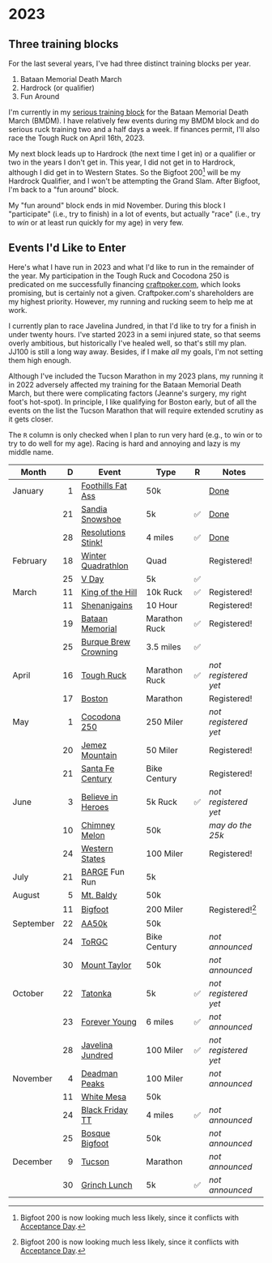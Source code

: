 # 2023

## Three training blocks

For the last several years, I've had three distinct training blocks
per year.

1. Bataan Memorial Death March
2. Hardrock (or qualifier)
3. Fun Around

I'm currently in my [serious training
block](https://github.com/ctm/Bataan-Memorial-Death-March) for the
Bataan Memorial Death March (BMDM).  I have relatively few events
during my BMDM block and do serious ruck training two and a half days
a week.  If finances permit, I'll also race the Tough Ruck on April
16th, 2023.

My next block leads up to Hardrock (the next time I get in) or a
qualifier or two in the years I don't get in. This year, I did not get
in to Hardrock, although I did get in to Western States.  So the
Bigfoot 200[^1] will be my Hardrock Qualifier, and I won't be attempting
the Grand Slam.  After Bigfoot, I'm back to a "fun around" block.

My "fun around" block ends in mid November.  During this block I
"participate" (i.e., try to finish) in a lot of events, but actually
"race" (i.e., try to _win_ or at least run quickly for my age) in very
few.

## Events I'd Like to Enter

Here's what I have run in 2023 and what I'd like to run in the
remainder of the year.  My participation in the Tough Ruck and
Cocodona 250 is predicated on me successfully financing
[craftpoker.com](https://craftpoker.com), which looks promising, but
is certainly not a given.  Craftpoker.com's shareholders are my
highest priority. However, my running and rucking seem to help me at
work.

I currently plan to race Javelina Jundred, in that I'd like to try for
a finish in under twenty hours.  I've started 2023 in a semi injured
state, so that seems overly ambitious, but historically I've healed
well, so that's still my plan.  JJ100 is still a long way away.
Besides, if I make _all_ my goals, I'm not setting them high enough.

Although I've included the Tucson Marathon in my 2023 plans, my
running it in 2022 adversely affected my training for the Bataan
Memorial Death March, but there were complicating factors (Jeanne's
surgery, my right foot's hot-spot).  In principle, I like qualifying
for Boston early, but of all the events on the list the Tucson
Marathon that will require extended scrutiny as it gets closer.

The `R` column is only checked when I plan to run very hard (e.g., to win
or to try to do well for my age).  Racing is hard and annoying and lazy
is my middle name.

|Month|D|Event|Type|R|Notes|
|-----|--:|-----|----|-------|-----|
|January|1|[Foothills Fat Ass](https://newmexicofa50k.wordpress.com/foothills-50k/)|50k||[Done](2023/foothills_fat_ass.md)|
||21|[Sandia Snowshoe](https://friendsofthesandias.org/snowshoe-race/)|5k|✅|[Done](2023/sandia-snowshoe-race.md)|
||28|[Resolutions Stink!](https://www.facebook.com/events/3281713308711524)|4 miles|✅|[Done](2023/resolutions-stink.md)|
|February|18|[Winter Quadrathlon](http://www.mttaylorquad.org/)|Quad||Registered!|
||25|[V Day](https://www.facebook.com/events/5573661939381690)|5k|✅||
|March|11|[King of the Hill](https://www.loslunasnm.gov/721/King-of-the-Hill)|10k Ruck|✅|Registered!|
||11|[Shenanigains](https://ultrasignup.com/register.aspx?did=100045)|10 Hour||Registered!|
||19|[Bataan Memorial](https://bataanmarch.com/register/civilian-individual/)|Marathon Ruck|✅|Registered!|
||25|[Burque Brew Crowning](https://www.facebook.com/events/1307112846691234)|3.5 miles|✅||
|April|16|[Tough Ruck](https://www.toughruck.org/)|Marathon Ruck|✅|_not registered yet_|
||17|[Boston](https://www.baa.org/races/boston-marathon)|Marathon||Registered!|
|May|1|[Cocodona 250](https://cocodona.com/)|250 Miler||_not registered yet_|
||20|[Jemez Mountain](https://www.jemezmountaintrailruns.org/)|50 Miler||Registered!|
||21|[Santa Fe Century](https://www.santafecentury.com/)|Bike Century||Registered!|
|June|3|[Believe in Heroes](https://loslunasvet.com/)|5k Ruck|✅|_not registered yet_|
||10|[Chimney Melon](https://newmexicofa50k.wordpress.com/chimney-melon-50k/)|50k||_may do the 25k_|
||24|[Western States](https://www.wser.org/)|100 Miler||Registered!|
|July|21|[BARGE](https://www.barge.org/) Fun Run|5k|||
|August|5|[Mt. Baldy](https://newmexicofa50k.wordpress.com/baldy_50k/)|50k|||
||11|[Bigfoot](https://www.destinationtrailrun.com/bigfoot)|200 Miler||Registered![^1]|
|September|22|[AA50k](https://newmexicofa50k.wordpress.com/aa50k/)|50k|||
||24|[ToRGC](https://www.torgbc.com/)|Bike Century||_not announced_|
||30|[Mount Taylor](http://www.mttaylor50k.com/)|50k||_not announced_|
|October|22|[Tatonka](https://www.core-crew.com/tatonka-5-10k-run)|5k|✅|_not registered yet_|
||23|[Forever Young](https://www.abqroadrunners.com/forever-young-run.html)|6 miles|✅|_not announced_|
||28|[Javelina Jundred](https://aravaiparunning.com/network/javelinajundred/)|100 Miler|✅|_not registered yet_|
|November|4|[Deadman Peaks](https://deadmanpeaks.com/)|100 Miler||_not announced_|
||11|[White Mesa](https://newmexicofa50k.wordpress.com/white_mesa_50k/)|50k|||
||24|[Black Friday TT](https://www.facebook.com/Burque-Brewery-Tour-563485270788124/)|4 miles|✅|_not announced_|
||25|[Bosque Bigfoot](https://www.racenm.com/)|50k||_not announced_|
|December|9|[Tucson](https://www.tucsonmarathon.com/)|Marathon||_not announced_|
||30|[Grinch Lunch](https://www.facebook.com/events/587035643112558)|5k|✅|_not announced_|

[^1]: Bigfoot 200 is now looking much less likely, since it conflicts with [Acceptance Day](https://www.westpoint.edu/parents/frequently-asked-questions#marchback).
